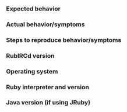 ### Expected behavior

### Actual behavior/symptoms

### Steps to reproduce behavior/symptoms

### RubIRCd version

### Operating system

### Ruby interpreter and version

### Java version (if using JRuby)
